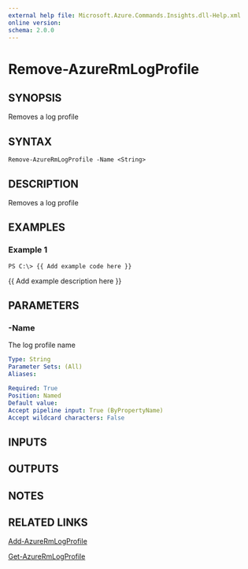 ```yaml
---
external help file: Microsoft.Azure.Commands.Insights.dll-Help.xml
online version: 
schema: 2.0.0
---
```


# Remove-AzureRmLogProfile
## SYNOPSIS
Removes a log profile

## SYNTAX

```
Remove-AzureRmLogProfile -Name <String>
```

## DESCRIPTION
Removes a log profile

## EXAMPLES

### Example 1
```
PS C:\> {{ Add example code here }}
```

{{ Add example description here }}

## PARAMETERS

### -Name
The log profile name

```yaml
Type: String
Parameter Sets: (All)
Aliases: 

Required: True
Position: Named
Default value: 
Accept pipeline input: True (ByPropertyName)
Accept wildcard characters: False
```

## INPUTS

## OUTPUTS

## NOTES

## RELATED LINKS

[Add-AzureRmLogProfile]()

[Get-AzureRmLogProfile]()

